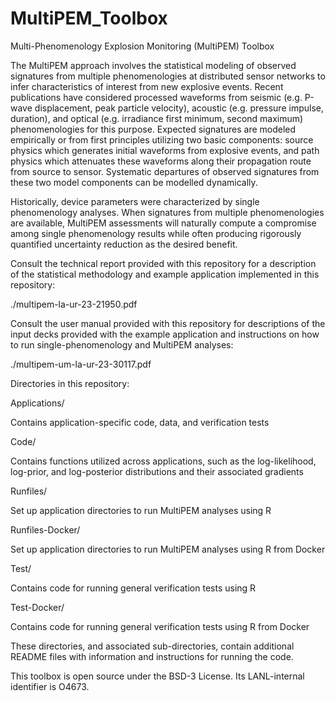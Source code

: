 # MultiPEM_Toolbox
Multi-Phenomenology Explosion Monitoring (MultiPEM) Toolbox

The MultiPEM approach involves the statistical modeling of observed
signatures from multiple phenomenologies at distributed sensor networks
to infer characteristics of interest from new explosive events. Recent
publications have considered processed waveforms from seismic (e.g.
P-wave displacement, peak particle velocity), acoustic (e.g. pressure
impulse, duration), and optical (e.g. irradiance first minimum, second
maximum) phenomenologies for this purpose. Expected signatures are
modeled empirically or from first principles utilizing two basic
components: source physics which generates initial waveforms from
explosive events, and path physics which attenuates these waveforms
along their propagation route from source to sensor. Systematic
departures of observed signatures from these two model components can
be modelled dynamically.

Historically, device parameters were characterized by single
phenomenology analyses. When signatures from multiple phenomenologies
are available, MultiPEM assessments will naturally compute a compromise
among single phenomenology results while often producing rigorously
quantified uncertainty reduction as the desired benefit.

Consult the technical report provided with this repository for a
description of the statistical methodology and example application
implemented in this repository:

./multipem-la-ur-23-21950.pdf

Consult the user manual provided with this repository for descriptions
of the input decks provided with the example application and
instructions on how to run single-phenomenology and MultiPEM analyses:

./multipem-um-la-ur-23-30117.pdf

Directories in this repository:

Applications/

  Contains application-specific code, data, and verification tests

Code/

  Contains functions utilized across applications, such as the
  log-likelihood, log-prior, and log-posterior distributions and
  their associated gradients

Runfiles/

  Set up application directories to run MultiPEM analyses using R

Runfiles-Docker/

  Set up application directories to run MultiPEM analyses using R
  from Docker

Test/

  Contains code for running general verification tests using R

Test-Docker/

  Contains code for running general verification tests using R
  from Docker

These directories, and associated sub-directories, contain additional
README files with information and instructions for running the code.

This toolbox is open source under the BSD-3 License.
Its LANL-internal identifier is O4673.
